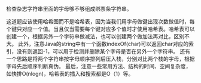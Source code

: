 检查杂志字符串里面的字母够不够组成绑票条字符串。

这道题应该使用哈希图而不是哈希表，因为当我们用字母做键出现次数做值时，每个键只对应一个值。当且仅当需要每个键对应多个值时才使用哈希表。哈希表可以创建一个，根据另外一个字符串做减法，也可以创建两个做加法再对比，区别不大。
此外，注意Java的string中有一个函数indexOf(char)可以返回char对应的索引，没有则返回-1，可以用于检测并删除某个字母是否在另外一个字符串。
还有一个思路是将两个字符串按字母顺序排列后压入栈，分别对比两个栈的字母，根据字母先后顺序判断真伪。
最后，注意一些常用方法、结构的时间、空间复杂度，如快排O(nlogn)，哈希表的插入和搜索都是O（1）等。
